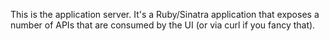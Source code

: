 This is the application server. It's a Ruby/Sinatra application that exposes a number of APIs that are consumed by the UI (or via curl if you fancy that). 
